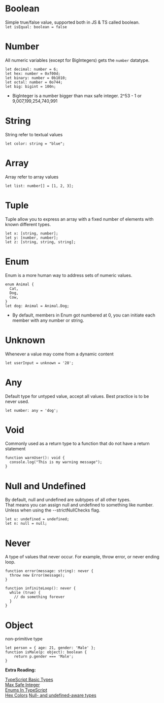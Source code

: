 # Boolean

Simple true/false value, supported both in JS & TS called boolean. \
`let isEqual: boolean = false`

# Number
All numeric variables (except for BigIntegers) gets the `number` datatype. 
```
let decimal: number = 6;
let hex: number = 0xf00d;
let binary: number = 0b1010;
let octal: number = 0o744;
let big: bigint = 100n;
```
* BigInteger is a number bigger than max safe integer. 2^53 - 1 or 9,007,199,254,740,991

# String
String refer to textual values
```
let color: string = "blue";
```

# Array
Array refer to array values
```
let list: number[] = [1, 2, 3];
```

# Tuple
Tuple allow you to express an array with a fixed number of elements with known different types.
```
let x: [string, number];
let y: [number, number];
let z: [string, string, string];

```

# Enum
Enum is a more human way to address sets of numeric values.
```
enum Animal {
  Cat,
  Dog,
  Cow,
}
let dog: Animal = Animal.Dog;
```

* By default, members in Enum got numbered at 0, you can initiate each member with any number or string.

# Unknown
Whenever a value may come from a dynamic content
```
let userInput = unknown = '28';
```

# Any
Default type for untyped value, accept all values. Best practice is to be never used.
```
let number: any = 'dog';
```

# Void
Commonly used as a return type to a function that do not have a return statement
```
function warnUser(): void {
  console.log("This is my warning message");
}
```

# Null and Undefined
By default, null and undefined are subtypes of all other types. \
That means you can assign null and undefined to something like number. Unless when using the --strictNullChecks flag.
```
let u: undefined = undefined;
let n: null = null;
```

# Never
A type of values that never occur. For example, throw error, or never ending loop.
```
function error(message: string): never {
  throw new Error(message);
}

function infiniteLoop(): never {
  while (true) {
    // do something forever
  }
}
```

# Object
non-primitive type
```
let person = { age: 21, gender: 'Male' };
function isMale(p: object): boolean {
    return p.gender === 'Male';
}
```

**Extra Reading:**

[TypeScript Basic Types](https://www.typescriptlang.org/docs/handbook/basic-types.html#string) \
[Max Safe Integer](https://developer.mozilla.org/en-US/docs/Web/JavaScript/Reference/Global_Objects/Number/MAX_SAFE_INTEGER) \
[Enums In TypeScript](https://www.typescriptlang.org/docs/handbook/enums.html) \
[Hex Colors](https://www.pluralsight.com/blog/tutorials/understanding-hexadecimal-colors-simple)
[Null- and undefined-aware types](https://www.typescriptlang.org/docs/handbook/release-notes/typescript-2-0.html)